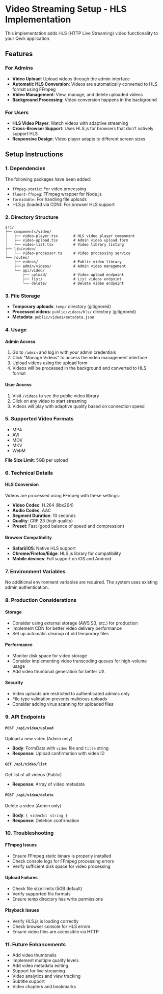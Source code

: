 # Video Streaming Setup - HLS Implementation

This implementation adds HLS (HTTP Live Streaming) video functionality to your Qwik application.

## Features

### For Admins

- **Video Upload**: Upload videos through the admin interface
- **Automatic HLS Conversion**: Videos are automatically converted to HLS format using FFmpeg
- **Video Management**: View, manage, and delete uploaded videos
- **Background Processing**: Video conversion happens in the background

### For Users

- **HLS Video Player**: Watch videos with adaptive streaming
- **Cross-Browser Support**: Uses HLS.js for browsers that don't natively support HLS
- **Responsive Design**: Video player adapts to different screen sizes

## Setup Instructions

### 1. Dependencies

The following packages have been added:

- `ffmpeg-static`: For video processing
- `fluent-ffmpeg`: FFmpeg wrapper for Node.js
- `formidable`: For handling file uploads
- HLS.js (loaded via CDN): For browser HLS support

### 2. Directory Structure

```
src/
├── components/video/
│   ├── video-player.tsx       # HLS video player component
│   ├── video-upload.tsx       # Admin video upload form
│   └── video-list.tsx         # Video library listing
├── lib/video/
│   └── video-processor.ts     # Video processing service
└── routes/
    ├── videos/                # Public video library
    ├── admin/videos/          # Admin video management
    └── api/video/
        ├── upload/            # Video upload endpoint
        ├── list/              # List videos endpoint
        └── delete/            # Delete video endpoint
```

### 3. File Storage

- **Temporary uploads**: `temp/` directory (gitignored)
- **Processed videos**: `public/videos/hls/` directory (gitignored)
- **Metadata**: `public/videos/metadata.json`

### 4. Usage

#### Admin Access

1. Go to `/admin` and log in with your admin credentials
2. Click "Manage Videos" to access the video management interface
3. Upload videos using the upload form
4. Videos will be processed in the background and converted to HLS format

#### User Access

1. Visit `/videos` to see the public video library
2. Click on any video to start streaming
3. Videos will play with adaptive quality based on connection speed

### 5. Supported Video Formats

- MP4
- AVI
- MOV
- MKV
- WebM

**File Size Limit**: 5GB per upload

### 6. Technical Details

#### HLS Conversion

Videos are processed using FFmpeg with these settings:

- **Video Codec**: H.264 (libx264)
- **Audio Codec**: AAC
- **Segment Duration**: 10 seconds
- **Quality**: CRF 23 (high quality)
- **Preset**: Fast (good balance of speed and compression)

#### Browser Compatibility

- **Safari/iOS**: Native HLS support
- **Chrome/Firefox/Edge**: HLS.js library for compatibility
- **Mobile devices**: Full support on iOS and Android

### 7. Environment Variables

No additional environment variables are required. The system uses existing admin authentication.

### 8. Production Considerations

#### Storage

- Consider using external storage (AWS S3, etc.) for production
- Implement CDN for better video delivery performance
- Set up automatic cleanup of old temporary files

#### Performance

- Monitor disk space for video storage
- Consider implementing video transcoding queues for high-volume usage
- Add video thumbnail generation for better UX

#### Security

- Video uploads are restricted to authenticated admins only
- File type validation prevents malicious uploads
- Consider adding virus scanning for uploaded files

### 9. API Endpoints

#### `POST /api/video/upload`

Upload a new video (Admin only)

- **Body**: FormData with `video` file and `title` string
- **Response**: Upload confirmation with video ID

#### `GET /api/video/list`

Get list of all videos (Public)

- **Response**: Array of video metadata

#### `POST /api/video/delete`

Delete a video (Admin only)

- **Body**: `{ videoId: string }`
- **Response**: Deletion confirmation

### 10. Troubleshooting

#### FFmpeg Issues

- Ensure FFmpeg static binary is properly installed
- Check console logs for FFmpeg processing errors
- Verify sufficient disk space for video processing

#### Upload Failures

- Check file size limits (5GB default)
- Verify supported file formats
- Ensure temp directory has write permissions

#### Playback Issues

- Verify HLS.js is loading correctly
- Check browser console for HLS errors
- Ensure video files are accessible via HTTP

### 11. Future Enhancements

- Add video thumbnails
- Implement multiple quality levels
- Add video metadata editing
- Support for live streaming
- Video analytics and view tracking
- Subtitle support
- Video chapters and bookmarks
